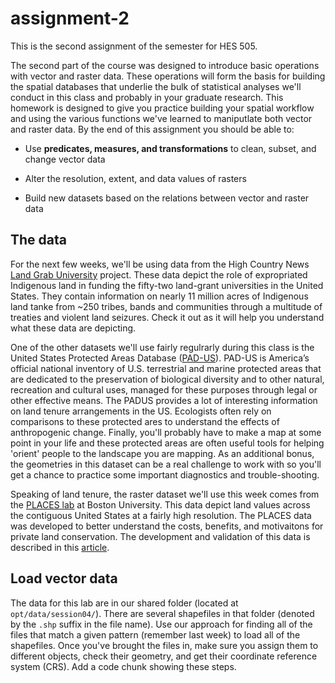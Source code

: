 # assignment-2

This is the second assignment of the semester for HES 505.

The second part of the course was designed to introduce basic operations with vector and raster data. These operations will form the basis for building the spatial databases that underlie the bulk of statistical analyses we'll conduct in this class and probably in your graduate research. This homework is designed to give you practice building your spatial workflow and using the various functions we've learned to maniputlate both vector and raster data. By the end of this assignment you should be able to:

* Use __predicates, measures, and transformations__ to clean, subset, and change vector data

* Alter the resolution, extent, and data values of rasters

* Build new datasets based on the relations between vector and raster data


## The data

For the next few weeks, we'll be using data from the High Country News [Land Grab University](https://www.landgrabu.org/) project. These data depict the role of expropriated Indigenous land in funding the fifty-two land-grant universities in the United States. They contain information on nearly 11 million acres of Indigenous land tanke from ~250 tribes, bands and communities through a multitude of treaties and violent land seizures. Check it out as it will help you understand what these data are depicting.

One of the other datasets we'll use fairly regulrarly during this class is the United States Protected Areas Database ([PAD-US](https://www.usgs.gov/core-science-systems/science-analytics-and-synthesis/gap/science/protected-areas)). PAD-US is America’s official national inventory of U.S. terrestrial and marine protected areas that are dedicated to the preservation of biological diversity and to other natural, recreation and cultural uses, managed for these purposes through legal or other effective means. The PADUS provides a lot of interesting information on land tenure arrangements in the US. Ecologists often rely on comparisons to these protected ares to understand the effects of anthropogenic change. Finally, you'll probably have to make a map at some point in your life and these protected areas are often useful tools for helping 'orient' people to the landscape you are mapping. As an additional bonus, the geometries in this dataset can be a real challenge to work with so you'll get a chance to practice some important diagnostics and trouble-shooting.

Speaking of land tenure, the raster dataset we'll use this week comes from the [PLACES lab](https://placeslab.org/places/) at Boston University. This data depict land values across the contiguous United States at a fairly high resolution. The PLACES data was developed to better understand the costs, benefits, and motivaitons for private land conservation. The development and validation of this data is described in this [article](https://www.pnas.org/content/117/47/29577).


## Load vector data

The data for this lab are in our shared folder (located at `opt/data/session04/`). There are several shapefiles in that folder (denoted by the `.shp` suffix in the file name). Use our approach for finding all of the files that match a given pattern (remember last week) to load all of the shapefiles. Once you've brought the files in, make sure you assign them to different objects, check their geometry, and get their coordinate reference system (CRS). Add a code chunk showing these steps.


